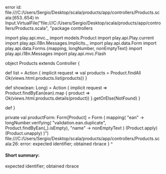 error id: file:///C:/Users/Sergio/Desktop/scala/products/app/controllers/Products.scala:[653..654) in Input.VirtualFile("file:///C:/Users/Sergio/Desktop/scala/products/app/controllers/Products.scala", "package controllers

import play.api.mvc._
import models.Product
import play.api.Play.current
import play.api.i18n.Messages.Implicits._
import play.api.data.Form
import play.api.data.Forms.{mapping, longNumber, nonEmptyText}
import play.api.i18n.Messages
import play.api.mvc.Flash

object Products extends Controller {

  def list = Action { implicit request =>
    val products = Product.findAll
    Ok(views.html.products.list(products))
  }
  
  def show(ean: Long) = Action { implicit request =>
    Product.findByEan(ean).map { product =>
      Ok(views.html.products.details(product))
    }.getOrElse(NotFound)
  }

  def
}

private val productForm: Form[Product] = Form (
    mapping(
        "ean" -> longNumber.verifying(
            "validation.ean.duplicate", Product.findByEan(_).isEmpty),
        "name" -> nonEmptyText
        ) (Product.apply) (Product.unapply)
)")
file:///C:/Users/Sergio/Desktop/scala/products/app/controllers/Products.scala:26: error: expected identifier; obtained rbrace
}
^
#### Short summary: 

expected identifier; obtained rbrace